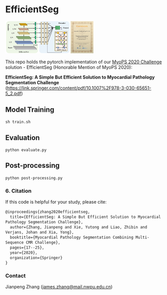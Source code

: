# EfficientSeg
<p align="left">
    <img src="EfficientSeg.png" width="55%" height="55%">
</p>


This repo holds the pytorch implementation of our [MyoPS 2020 Challenge](https://zmiclab.github.io/projects/myops20/index.html) solution - EfficientSeg (Honorable Mention of MyoPS 2020):<br />

**EfficientSeg: A Simple But Efficient Solution to Myocardial Pathology Segmentation Challenge** 
(https://link.springer.com/content/pdf/10.1007%2F978-3-030-65651-5_2.pdf)


## Model Training
```
sh train.sh
```
## Evaluation
```
python evaluate.py
```

## Post-processing
```
python post-processing.py
```

### 6. Citation
If this code is helpful for your study, please cite:
```
@inproceedings{zhang2020efficientseg,
  title={EfficientSeg: A Simple But Efficient Solution to Myocardial Pathology Segmentation Challenge},
  author={Zhang, Jianpeng and Xie, Yutong and Liao, Zhibin and Verjans, Johan and Xia, Yong},
  booktitle={Myocardial Pathology Segmentation Combining Multi-Sequence CMR Challenge},
  pages={17--25},
  year={2020},
  organization={Springer}
}
```


### Contact
Jianpeng Zhang (james.zhang@mail.nwpu.edu.cn)
